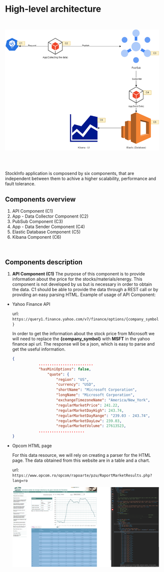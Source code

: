 # High-level architecture
</br>

![StockInfoArch](./images/high-level-arch.png?raw=true "StockInfoArch")

</br></br>

StockInfo application is composend by six components, that are independent between them to achive a higher scalability, performance and fault tolerance.
## Components overview
1. API Component (C1)
2. App - Data Collector Component (C2)
3. PubSub Component (C3)
4. App - Data Sender Component (C4)
5. Elastic Database Component (C5)
6. Kibana Component (C6)
</br>

## Components description
1. **API Component (C1)**
The purpose of this component is to provide information about the price for the stocks/materials/energy.
This component is not developed by us but is necessary in order to obtain the data. C1 should be able to provide the data through a REST call or by providing an easy parsing HTML.
Example of usage of API Component: 

* Yahoo Finance API

    url: `https://query1.finance.yahoo.com/v7/finance/options/{company_symbol}`

    In order to get the information about the stock price from Microsoft we will need to replace the **{company_symbol}** with **MSFT** in the yahoo finance api url.
    The response will be a json, which is easy to parse and get the useful information.

    ```json
    {
                .........................
                "hasMiniOptions": false,
                    "quote": {
                        "region": "US",
                        "currency": "USD",
                        "shortName": "Microsoft Corporation",
                        "longName": "Microsoft Corporation",
                        "exchangeTimezoneName": "America/New_York",
                        "regularMarketPrice": 241.22,
                        "regularMarketDayHigh": 243.74,
                        "regularMarketDayRange": "239.03 - 243.74",
                        "regularMarketDayLow": 239.03,
                        "regularMarketVolume": 27613523,
                .....................
    }
    ```

* Opcom HTML page

    For this data resource, we will rely on creating a parser for the HTML page. The data obtained from this website are in a table and a chart.

    url: `https://www.opcom.ro/opcom/rapoarte/pzu/RaportMarketResults.php?lang=ro`

    ![Opcom](./images/opcom.png?raw=true "Opcom")

